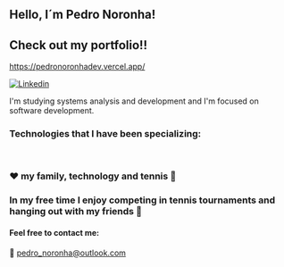 
## Hello, I´m Pedro Noronha!
## Check out my portfolio!!
https://pedronoronhadev.vercel.app/

[![Linkedin](https://img.shields.io/badge/LinkedIn-0077B5?style=for-the-badge&logo=linkedin&logoColor=white)](https://www.linkedin.com/in/pedro-henrique-noronha/)

I'm studying systems analysis and development and I'm focused on software development.
### Technologies that I have been specializing:
<div style="display: inline_block">
<img align="center" alt="" src="https://img.shields.io/badge/JavaScript-F7DF1E?style=for-the-badge&logo=javascript&logoColor=black"/>
<img align="center" alt="" src="https://img.shields.io/badge/TypeScript-007ACC?style=for-the-badge&logo=typescript&logoColor=white"/>
<img align="center" alt="" src="https://img.shields.io/badge/React-20232A?style=for-the-badge&logo=react&logoColor=61DAFB"/>
<img align="center" alt="" src="https://img.shields.io/badge/Node.js-43853D?style=for-the-badge&logo=node.js&logoColor=white"/>
<img align="center" alt="" src="https://img.shields.io/badge/Python-14354C?style=for-the-badge&logo=python&logoColor=white"/>
<img align="center" alt="" src="https://img.shields.io/badge/HTML5-E34F26?style=for-the-badge&logo=html5&logoColor=white"/>
<img align="center" alt="" src="https://img.shields.io/badge/CSS3-1572B6?style=for-the-badge&logo=css3&logoColor=white"/>
</div>

###  ❤️ my family, technology and tennis 🎾
### In my free time I enjoy competing in tennis tournaments and hanging out with my friends 🍻

#### Feel free to contact me:
📧 pedro_noronha@outlook.com

